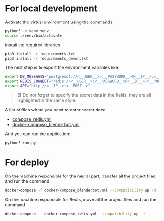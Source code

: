 # For local development

Activate the virtual environment using the commands:
```bash
python3 -m venv venv
source ./venv/bin/activate
```

Install the required libraries
```bash
pip3 install -r requirements.txt
pip3 install -r requirements_demon.txt
```

The next step is to export the environment variables like:
```bash
export DB_MESSAGES="postgresql://<__USER__>:<__PASSWORD__>@<__IP__>:<__PORT__>/<__DB__>"
export REDIS_CONNECT="redis://<__USER__>:<__PASSWORD__>@<__IP__>:<__PORT__>"
export API="http://<__IP__>:<__PORT__>"
```

> (!) Do not forget to specify the secret data in the fields, they are all highlighted in the same style.

A list of files where you need to enter secret data:
- [compose_redis.yml](./docker-compose_redis.yml)
- [docker-compose_blenderbot.yml](./docker-compose_blenderbot.yml)
 
And you can run the application:
```bash
python3 run.py
```



# For deploy

On the machine responsible for the neural part, transfer all the project files and run the command
```bash
docker-compose -f docker-compose_blenderbot.yml --compatibility up -d
```

On the machine responsible for Redis, move all the project files and run the command
```bash
docker-compose -f docker-compose_redis.yml --compatibility up -d
```


